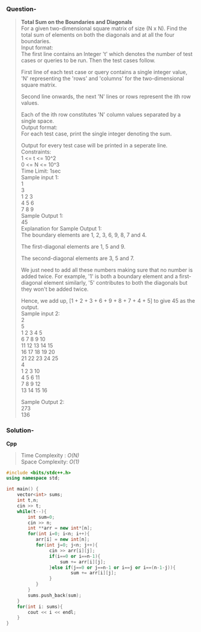 ### Question-
> **Total Sum on the Boundaries and Diagonals**    
> For a given two-dimensional square matrix of size (N x N). Find the total sum of elements on both the diagonals and at all the four boundaries.  
> Input format:  
> The first line contains an Integer 't' which denotes the number of test cases or queries to be run. Then the test cases follow.  
> 
> First line of each test case or query contains a single integer value, 'N' representing the 'rows' and 'columns' for the two-dimensional square matrix.  
> 
> Second line onwards, the next 'N' lines or rows represent the ith row values.  
> 
> Each of the ith row constitutes 'N' column values separated by a single space.    
> Output format:    
> For each test case, print the single integer denoting the sum.  
>  
> Output for every test case will be printed in a seperate line.  
> Constraints:  
> 1 <= t <= 10^2  
> 0 <= N <= 10^3  
> Time Limit: 1sec    
> Sample input 1:    
> 1  
> 3  
> 1 2 3  
> 4 5 6  
> 7 8 9  
> Sample Output 1:  
> 45  
> Explanation for Sample Output 1:  
> The boundary elements are 1, 2, 3, 6, 9, 8, 7 and 4.   
> 
> The first-diagonal elements are 1, 5 and 9.   
> 
> The second-diagonal elements are 3, 5 and 7.  
> 
> We just need to add all these numbers making sure that no number is added twice. For example, '1' is both a boundary element and a first-diagonal element similarly, '5' contributes to both the diagonals but they won't be added twice.  
> 
> Hence, we add up, [1 + 2 + 3 + 6 + 9 + 8 + 7 + 4 + 5] to give 45 as the output.  
> Sample input 2:     
> 2  
> 5  
> 1 2 3 4 5  
> 6 7 8 9 10  
> 11 12 13 14 15  
> 16 17 18 19 20  
> 21 22 23 24 25  
> 4  
> 1 2 3 10  
> 4 5 6 11  
> 7 8 9 12  
> 13 14 15 16  
> 
> Sample Output 2:  
> 273  
> 136  

### Solution-
**Cpp**
> Time Complexity : *O(N)*   
> Space Complexity: *O(1)*  

```cpp
#include <bits/stdc++.h>
using namespace std;

int main() {
    vector<int> sums;
    int t,n;
    cin >> t;
    while(t--){
        int sum=0;
        cin >> n;
        int **arr = new int*[n];
        for(int i=0; i<n; i++){
           arr[i] = new int[n];
           for(int j=0; j<n; j++){
                cin >> arr[i][j];
                if(i==0 or i==n-1){
                    sum += arr[i][j];
                }else if(j==0 or j==n-1 or i==j or i==(n-1-j)){
                        sum += arr[i][j];
                }
           } 
        }
        sums.push_back(sum);
    }
    for(int i: sums){
        cout << i << endl;
    }
}
```
